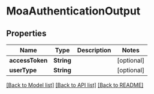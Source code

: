 # MoaAuthenticationOutput

## Properties
Name | Type | Description | Notes
------------ | ------------- | ------------- | -------------
**accessToken** | **String** |  | [optional] 
**userType** | **String** |  | [optional] 

[[Back to Model list]](../README.md#documentation-for-models) [[Back to API list]](../README.md#documentation-for-api-endpoints) [[Back to README]](../README.md)


